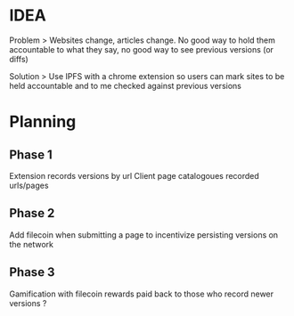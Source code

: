 # IDEA

Problem >
Websites change, articles change. No good way to hold them accountable to what they say, no good way to see previous versions (or diffs)


Solution >
Use IPFS with a chrome extension so users can mark sites to be held accountable and to me checked against previous versions



# Planning
## Phase 1
Extension records versions by url
Client page catalogoues recorded urls/pages
## Phase 2
Add filecoin when submitting a page to incentivize persisting versions on the network
## Phase 3
Gamification with filecoin rewards paid back to those who record newer versions ?